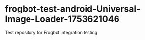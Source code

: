 # frogbot-test-android-Universal-Image-Loader-1753621046
Test repository for Frogbot integration testing
